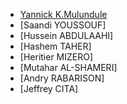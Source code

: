 <!-- Team navbar/members.md -->
  - [Yannick K.Mulundule](https://yannickkabasso.github.io/About-Yan/)
  - [Saandi YOUSSOUF]
  - [Hussein ABDULAAHI]
  - [Hashem TAHER]
  - [Heritier MIZERO]
  - [Mutahar AL-SHAMERI]
  - [Andry RABARISON]
  - [Jeffrey CITA]